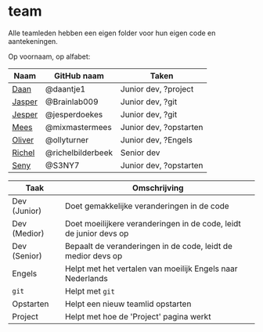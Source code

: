 # team

Alle teamleden hebben een eigen folder 
voor hun eigen code en aantekeningen.

Op voornaam, op alfabet:

Naam|GitHub naam|Taken
---|---|---
[Daan](daan/README.md)|@daantje1|Junior dev, ?project
[Jasper](jasper/README.md)|@Brainlab009|Junior dev, ?git
[Jesper](jesper/README.md)|@jesperdoekes|Junior dev, ?git
[Mees](mees/README.md)|@mixmastermees|Junior dev, ?opstarten
[Oliver](oliver/README.md)|@ollyturner|Junior dev, ?Engels
[Richel](richel/README.md)|@richelbilderbeek|Senior dev
[Seny](seny/README.md)|@S3NY7|Junior dev, ?opstarten

Taak|Omschrijving
---|---
Dev (Junior)|Doet gemakkelijke veranderingen in de code
Dev (Medior)|Doet moeilijkere veranderingen in de code, leidt de junior devs op
Dev (Senior)|Bepaalt de veranderingen in de code, leidt de medior devs op
Engels|Helpt met het vertalen van moeilijk Engels naar Nederlands
`git`|Helpt met `git`
Opstarten|Helpt een nieuw teamlid opstarten
Project|Helpt met hoe de 'Project' pagina werkt
